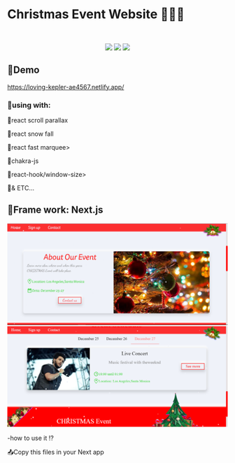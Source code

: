 <h1>Christmas Event Website 🎄🎄🎄</h1><br />
<p align="center">
  <a href="https://loving-kepler-ae4567.netlify.app/"><img src="https://img.shields.io/badge/Netlify-00C7B7?style=for-the-badge&logo=netlify&logoColor=white" /></a>
  <a href="https://twitter.com/Globalgroup16"><img src="https://img.shields.io/badge/Twitter-1DA1F2?style=for-the-badge&logo=twitter&logoColor=white" /></a>
  <a href="https://loving-kepler-ae4567.netlify.app/"><img src="https://img.shields.io/badge/JavaScript-323330?style=for-the-badge&logo=javascript&logoColor=F7DF1E" /></a>
</p>
<h2>📁Demo</h2>
<a href="https://loving-kepler-ae4567.netlify.app/">https://loving-kepler-ae4567.netlify.app/</a><br />
<h3>🔴using with:</h3>
<p>📌react scroll parallax</p>
<p>📌react snow fall</p>
<p>📌react fast marquee></p>
<p>📌chakra-js</p>
<p>📌react-hook/window-size></p>
<p>📌& ETC...</p>
<h2>📙Frame work: Next.js</h2>
<p align="center">
  <a href="https://loving-kepler-ae4567.netlify.app/"><img src="./image/Capture22.PNG" /></a><br />
  <a href="https://loving-kepler-ae4567.netlify.app/"><img src="./image/Capture11.PNG" /></a>
</p>
<p>-how to use it ⁉</p>
<p>📤Copy this files in your Next app</p>
